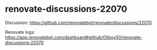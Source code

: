 # renovate-discussions-22070

Discussion: https://github.com/renovatebot/renovate/discussions/22070

Renovate logs: https://app.renovatebot.com/dashboard#github/Oliboy50/renovate-discussions-22070
